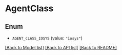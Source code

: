 # AgentClass

## Enum


* `AGENT_CLASS_IOSYS` (value: `"iosys"`)


[[Back to Model list]](../README.md#documentation-for-models) [[Back to API list]](../README.md#documentation-for-api-endpoints) [[Back to README]](../README.md)


